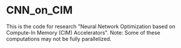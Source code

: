 # CNN_on_CIM
This is the code for research "Neural Network Optimization based on Compute-In Memory (CIM) Accelerators".
Note: Some of these computations may not be fully parallelized.
